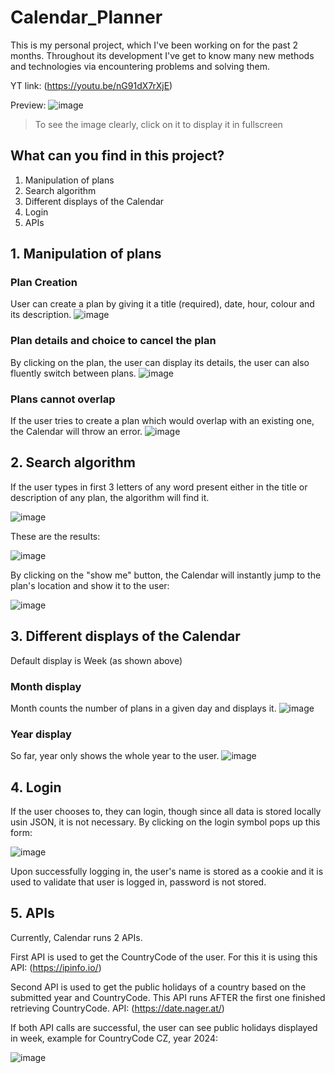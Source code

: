 # Calendar_Planner
This is my personal project, which I've been working on for the past 2 months. Throughout its development I've get to know many new methods and technologies via encountering problems and solving them.

YT link: 
(https://youtu.be/nG91dX7rXjE)

Preview:
![image](https://github.com/IkigaiFumeidesu/Calendar_Planner/assets/150911217/29e5b2e9-d2ae-46e6-8226-3d14bd4c34e0)
> To see the image clearly, click on it to display it in fullscreen

## What can you find in this project?
1. Manipulation of plans
2. Search algorithm
3. Different displays of the Calendar
4. Login
5. APIs

## 1. Manipulation of plans
### Plan Creation
User can create a plan by giving it a title (required), date, hour, colour and its description.
![image](https://github.com/IkigaiFumeidesu/Calendar_Planner/assets/150911217/d27add6b-43c9-400a-ad19-f7e3b6ce1c0a)
### Plan details and choice to cancel the plan
By clicking on the plan, the user can display its details, the user can also fluently switch between plans.
![image](https://github.com/IkigaiFumeidesu/Calendar_Planner/assets/150911217/37c2702e-2e08-444d-87de-c53e43d51119)
### Plans cannot overlap
If the user tries to create a plan which would overlap with an existing one, the Calendar will throw an error.
![image](https://github.com/IkigaiFumeidesu/Calendar_Planner/assets/150911217/ac57a69b-927f-4e74-8694-76f81eabb436)

## 2. Search algorithm
If the user types in first 3 letters of any word present either in the title or description of any plan, the algorithm will find it.

![image](https://github.com/IkigaiFumeidesu/Calendar_Planner/assets/150911217/2216c804-dff4-4542-8b60-74e336371440)

These are the results: 

![image](https://github.com/IkigaiFumeidesu/Calendar_Planner/assets/150911217/8b60aa6e-9afb-405e-a2a6-fb2d2545a852)

By clicking on the "show me" button, the Calendar will instantly jump to the plan's location and show it to the user:

![image](https://github.com/IkigaiFumeidesu/Calendar_Planner/assets/150911217/c28d6a1d-09eb-45bd-b7e2-02b90fbb7564)

## 3. Different displays of the Calendar
Default display is Week (as shown above)
### Month display
Month counts the number of plans in a given day and displays it. 
![image](https://github.com/IkigaiFumeidesu/Calendar_Planner/assets/150911217/813f93a6-f24e-490b-b042-188572540bdb)
### Year display
So far, year only shows the whole year to the user.
![image](https://github.com/IkigaiFumeidesu/Calendar_Planner/assets/150911217/331954d4-0f9c-46f6-9231-54f42e2c4ed6)

## 4. Login
If the user chooses to, they can login, though since all data is stored locally usin JSON, it is not necessary.
By clicking on the login symbol pops up this form:

![image](https://github.com/IkigaiFumeidesu/Calendar_Planner/assets/150911217/62707778-bff6-4aa2-8416-4878808316e9)

Upon successfully logging in, the user's name is stored as a cookie and it is used to validate that user is logged in, password is not stored.

## 5. APIs
Currently, Calendar runs 2 APIs. 

First API is used to get the CountryCode of the user. For this it is using this API: (https://ipinfo.io/)

Second API is used to get the public holidays of a country based on the submitted year and CountryCode. This API runs AFTER the first one finished retrieving CountryCode. API: (https://date.nager.at/)

If both API calls are successful, the user can see public holidays displayed in week, example for CountryCode CZ, year 2024: 

![image](https://github.com/IkigaiFumeidesu/Calendar_Planner/assets/150911217/4e21919a-b326-4082-8bf6-875ae4d567ad)







